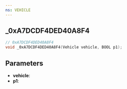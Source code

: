 ```yaml
---
ns: VEHICLE
---
```

## _0xA7DCDF4DED40A8F4

```c
// 0xA7DCDF4DED40A8F4
void _0xA7DCDF4DED40A8F4(Vehicle vehicle, BOOL p1);
```


## Parameters
* **vehicle**: 
* **p1**: 

